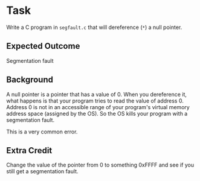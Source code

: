 # Task

Write a C program in `segfault.c` that will dereference (`*`) a null pointer.

## Expected Outcome

Segmentation fault

## Background

A null pointer is a pointer that has a value of 0. When you dereference it, what
happens is that your program tries to read the value of address 0. Address 0 is
not in an accessible range of your program's virtual memory address space
(assigned by the OS). So the OS kills your program with a segmentation fault.

This is a very common error.

## Extra Credit

Change the value of the pointer from 0 to something 0xFFFF and see if you still
get a segmentation fault.
